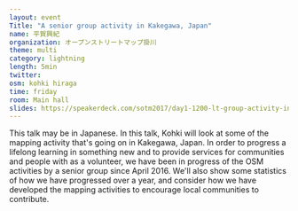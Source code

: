 ```yaml
---
layout: event
Title: "A senior group activity in Kakegawa, Japan"
name: 平賀興紀
organization: オープンストリートマップ掛川
theme: multi
category: lightning
length: 5min
twitter:
osm: kohki hiraga
time: friday
room: Main hall
slides: https://speakerdeck.com/sotm2017/day1-1200-lt-group-activity-in-kakegawa-1
---
```

This talk may be in Japanese. In this talk, Kohki will look at some of the mapping activity that's going on in Kakegawa,  Japan.  In order to progress a lifelong learning in something new and to provide services for communities and people with as a volunteer, we have been in progress of the OSM activities by a senior group since April 2016.  We'll also show some statistics of how we have progressed over a year, and consider how we have developed the mapping activities to encourage local communities to contribute.

